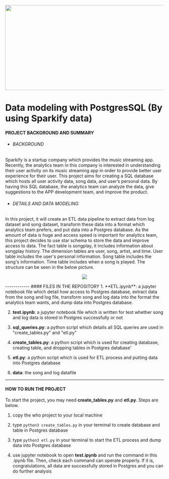 <p align="center">
  <img width="530" height="270" src="https://upload.cc/i1/2019/08/28/1cL7o6.jpeg">
</p>

# Data modeling with PostgresSQL (By using Sparkify data)
#### PROJECT BACKGROUND AND SUMMARY
- ###### BACKGROUND
Sparkify is a startup company which provides the music streaming app. Recently, the analytics team in this company is interested in understanding their user activity on its music streaming app in order to provide better user experience for their user. This project aims for creating a SQL database which hosts all user activity data, song data, and user’s personal data. By having this SQL database, the analytics team can analyze the data, give suggestions to the APP development team, and improve the product.  

- ###### DETAILS AND DATA MODELING
In this project, it will create an ETL data pipeline to extract data from log dataset and song dataset, transform these data into a format which analytics team prefers, and put data into a Postgres database. As the amount of data is huge and access speed is important for analytics team, this project decides to use star schema to store the data and improve access to data. 
The fact table is songplay, it includes information about songplay history. The dimension tables are user, song, artist, and time. User table includes the user's personal information. Song table includes the song's information. Time table includes when a song is played. The structure can be seen in the below picture.

<p align="center">
  <img src="https://upload.cc/i1/2019/08/25/gM9qd6.jpg">
</p>
------------
#### FILES IN THE REPOSITORY
1. **ETL.ipynb**: a jupyter notebook file which detail how access to Postgres database, extract data from the song and log file, transform song and log data into the format the analytics team wants, and dump data into Postgres database.

2. **test.ipynb**: a jupyter notebook file which is written for test whether song and log data is stored in Postgres successfully or not

3. **sql_queries.py**: a python script which details all SQL queries are used in "create_tables.py" and "etl.py"

4. **create_tables.py**: a python script which is used for creating database, creating table, and dropping tables in Postgres database'

5. **etl.py**: a python script which is used for ETL process and putting data into Postgres database

6. **data**: the song and log datafile
------------
#### HOW TO RUN THE PROJECT
To start the project, you may need **create_tables.py** and **etl.py**. Steps are below.
1. copy the who project to your local machine

2. type `python3 create_tables.py` in your terminal to create database and table in Postgres database

3. type `python3 etl.py` in your terminal to start the ETL process and dump data into Postgres database

4. use jupyter notebook to open **test.ipynb** and run the command in this .ipynb file. Then, check each command can operate properly. If it is, congratulations, all data are successfully stored in Postgres and you can do further analysis

